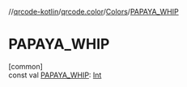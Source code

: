 //[qrcode-kotlin](../../../index.md)/[qrcode.color](../index.md)/[Colors](index.md)/[PAPAYA_WHIP](-p-a-p-a-y-a_-w-h-i-p.md)

# PAPAYA_WHIP

[common]\
const val [PAPAYA_WHIP](-p-a-p-a-y-a_-w-h-i-p.md): [Int](https://kotlinlang.org/api/latest/jvm/stdlib/kotlin/-int/index.html)
